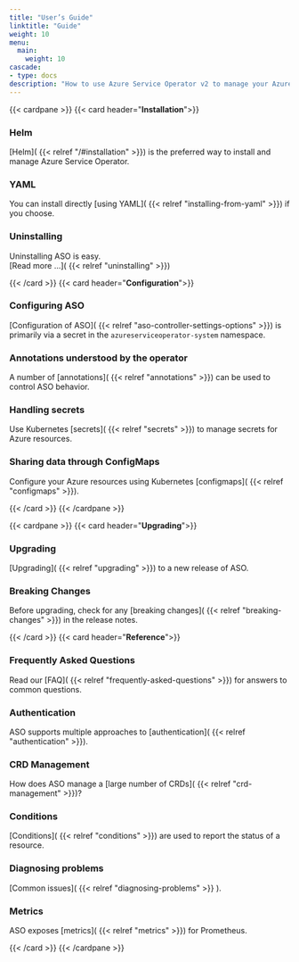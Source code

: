 ```yaml
---
title: "User’s Guide"
linktitle: "Guide"
weight: 10
menu:
  main:
    weight: 10
cascade:
- type: docs
description: "How to use Azure Service Operator v2 to manage your Azure resources from within your Kubernetes Cluster"
---
```


{{< cardpane >}} 
{{< card header="**Installation**">}}

### Helm

[Helm]( {{< relref "/#installation" >}}) is the preferred way to install and manage Azure Service Operator.  

### YAML

You can install directly [using YAML]( {{< relref "installing-from-yaml" >}}) if you choose.  


### Uninstalling

Uninstalling ASO is easy.  
[Read more ...]( {{< relref "uninstalling" >}})

{{< /card >}}
{{< card header="**Configuration**">}}

### Configuring ASO
[Configuration of ASO]( {{< relref "aso-controller-settings-options" >}}) is primarily via a secret in the `azureserviceoperator-system` 
namespace.  

### Annotations understood by the operator
A number of [annotations]( {{< relref "annotations" >}}) can be used to control ASO behavior.  

### Handling secrets
Use Kubernetes [secrets]( {{< relref "secrets" >}}) to manage secrets for Azure resources.

### Sharing data through ConfigMaps
Configure your Azure resources using Kubernetes [configmaps]( {{< relref "configmaps" >}}).

{{< /card >}}
{{< /cardpane >}} 

{{< cardpane >}} 
{{< card header="**Upgrading**">}}

### Upgrading
[Upgrading]( {{< relref "upgrading" >}}) to a new release of ASO.


### Breaking Changes
Before upgrading, check for any [breaking changes]( {{< relref "breaking-changes" >}}) in the release notes.

{{< /card >}}
{{< card header="**Reference**">}}

### Frequently Asked Questions
Read our [FAQ]( {{< relref "frequently-asked-questions" >}}) for answers to common questions.

### Authentication
ASO supports multiple approaches to [authentication]( {{< relref "authentication" >}}).

### CRD Management
How does ASO manage a [large number of CRDs]( {{< relref "crd-management" >}})?

### Conditions
[Conditions]( {{< relref "conditions" >}}) are used to report the status of a resource.

### Diagnosing problems
[Common issues]( {{< relref "diagnosing-problems" >}} ).

### Metrics
ASO exposes [metrics]( {{< relref "metrics" >}}) for Prometheus.


{{< /card >}}
{{< /cardpane >}} 



